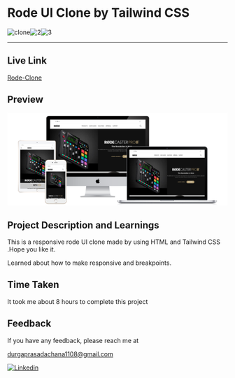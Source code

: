 # Rode UI Clone by Tailwind CSS

![clone](https://img.shields.io/badge/Clone-Project-red)![2](https://img.shields.io/badge/Technologies-HTML%2FCSS%2FTailwind-blue)![3](https://img.shields.io/badge/Multi%20Device-Responsive-green)

---

## Live Link

[Rode-Clone](https://paytm-ui-clone-dp.netlify.app/)

## Preview

![Rode](./Images/Rode%20UI.png)

## Project Description and Learnings

This is a responsive rode UI clone made by using HTML and Tailwind CSS .Hope you like it.

Learned about how to make responsive and breakpoints.

## Time Taken

It took me about 8 hours to complete this project

## Feedback

If you have any feedback, please reach me at

[durgaprasadachana1108@gmail.com](mailto:durgaprasadachana1108@gmail.com)

<a href='https://www.linkedin.com/in/dp1108/' target="_blank"><img alt='Linkedin' src='https://img.shields.io/badge/Linkedin-100000?style=flat&logo=Linkedin&logoColor=white&labelColor=111FDD&color=1A1ADD'/></a>
